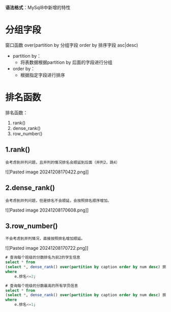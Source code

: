 **语法格式**：MySql8中新增的特性
# 分组字段
窗口函数 over(partition by 分组字段 order by 排序字段 asc|desc)

* partition by：
	* 将表数据根据partition by 后面的字段进行分组
* order by：
	* 根据指定字段进行排序
# 排名函数
排名函数：
1. rank()  
2. dense_rank()  
3. row_number()

## 1.rank()
	会考虑到并列问题，且并列的情况排名会顺延到后面（并列2，跳4）

![[Pasted image 20241208170422.png]]

## 2.dense_rank()
	会考虑到并列问题，但是排名不会顺延，会按照排名顺序增加。

![[Pasted image 20241208170608.png]]

## 3.row_number()
	不会考虑到并列情况，直接按照排名增加顺延。

![[Pasted image 20241208170722.png]]

``` sql
# 查询每个班级的分数排名为前2的学生信息
select * from 
(select *, dense_rank() over(partition by caption order by num desc) 排名 from student)as e
where
	e.排名<=2;

# 查询每个班级的分数最高的所有学员信息
select * from 
(select *, dense_rank() over(partition by caption order by num desc) 排名 from student)as e
where
	e.排名<=1;
```


